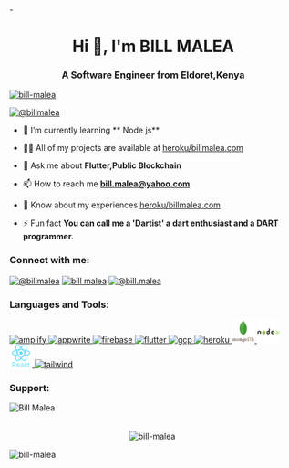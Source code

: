 -<h1 align="center">Hi 👋, I'm BILL MALEA</h1>
<h3 align="center">A Software Engineer from Eldoret,Kenya</h3>

<p align="left"> <a href="https://github.com/ryo-ma/github-profile-trophy"><img src="https://github-profile-trophy.vercel.app/?username=bill-malea" alt="bill-malea" /></a> </p>

<p align="left"> <a href="https://twitter.com/@billmalea" target="blank"><img src="https://img.shields.io/twitter/follow/@billmalea?logo=twitter&style=for-the-badge" alt="@billmalea" /></a> </p>

- 🌱 I’m currently learning ** Node js**

- 👨‍💻 All of my projects are available at [heroku/billmalea.com](heroku/billmalea.com)

- 💬 Ask me about **Flutter,Public Blockchain**

- 📫 How to reach me **bill.malea@yahoo.com**

- 📄 Know about my experiences [heroku/billmalea.com](heroku/billmalea.com)

- ⚡ Fun fact **You can call me a 'Dartist' a dart enthusiast and a DART programmer.**

<h3 align="left">Connect with me:</h3>
<p align="left">
<a href="https://twitter.com/@Billmalea" target="blank"><img align="center" src="https://raw.githubusercontent.com/rahuldkjain/github-profile-readme-generator/master/src/images/icons/Social/twitter.svg" alt="@billmalea" height="30" width="40" /></a>
<a href="https://linkedin.com/in/bill malea" target="blank"><img align="center" src="https://raw.githubusercontent.com/rahuldkjain/github-profile-readme-generator/master/src/images/icons/Social/linked-in-alt.svg" alt="bill malea" height="30" width="40" /></a>
<a href="https://medium.com/@bill.malea" target="blank"><img align="center" src="https://raw.githubusercontent.com/rahuldkjain/github-profile-readme-generator/master/src/images/icons/Social/medium.svg" alt="@bill.malea" height="30" width="40" /></a>
</p>

<h3 align="left">Languages and Tools:</h3>
<p align="left"> <a href="https://aws.amazon.com/amplify/" target="_blank" rel="noreferrer"> <img src="https://docs.amplify.aws/assets/logo-dark.svg" alt="amplify" width="40" height="40"/> </a> <a href="https://appwrite.io" target="_blank" rel="noreferrer"> <img src="https://www.vectorlogo.zone/logos/appwriteio/appwriteio-icon.svg" alt="appwrite" width="40" height="40"/> </a> <a href="https://firebase.google.com/" target="_blank" rel="noreferrer"> <img src="https://www.vectorlogo.zone/logos/firebase/firebase-icon.svg" alt="firebase" width="40" height="40"/> </a> <a href="https://flutter.dev" target="_blank" rel="noreferrer"> <img src="https://www.vectorlogo.zone/logos/flutterio/flutterio-icon.svg" alt="flutter" width="40" height="40"/> </a> <a href="https://cloud.google.com" target="_blank" rel="noreferrer"> <img src="https://www.vectorlogo.zone/logos/google_cloud/google_cloud-icon.svg" alt="gcp" width="40" height="40"/> </a> <a href="https://heroku.com" target="_blank" rel="noreferrer"> <img src="https://www.vectorlogo.zone/logos/heroku/heroku-icon.svg" alt="heroku" width="40" height="40"/> </a> <a href="https://www.mongodb.com/" target="_blank" rel="noreferrer"> <img src="https://raw.githubusercontent.com/devicons/devicon/master/icons/mongodb/mongodb-original-wordmark.svg" alt="mongodb" width="40" height="40"/> </a> <a href="https://nodejs.org" target="_blank" rel="noreferrer"> <img src="https://raw.githubusercontent.com/devicons/devicon/master/icons/nodejs/nodejs-original-wordmark.svg" alt="nodejs" width="40" height="40"/> </a> <a href="https://reactjs.org/" target="_blank" rel="noreferrer"> <img src="https://raw.githubusercontent.com/devicons/devicon/master/icons/react/react-original-wordmark.svg" alt="react" width="40" height="40"/> </a> <a href="https://tailwindcss.com/" target="_blank" rel="noreferrer"> <img src="https://www.vectorlogo.zone/logos/tailwindcss/tailwindcss-icon.svg" alt="tailwind" width="40" height="40"/> </a> </p>

<h3 align="left">Support:</h3>
<p><a href="https://www.buymeacoffee.com/ Bill Malea"> <img align="left" src="https://cdn.buymeacoffee.com/buttons/v2/default-yellow.png" height="50" width="210" alt=" Bill Malea" /></a></p><br><br>

<p><img align="center" src="https://github-readme-stats.vercel.app/api/top-langs?username=bill-malea&show_icons=true&locale=en&layout=compact" alt="bill-malea" /></p>

<p><img align="center" src="https://github-readme-streak-stats.herokuapp.com/?user=bill-malea&" alt="bill-malea" /></p>
